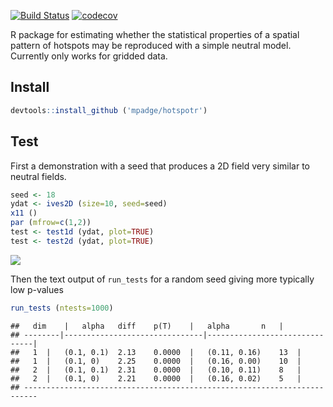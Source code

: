 [![Build Status](https://travis-ci.org/mpadge/hotspotr.svg?branch=master)](https://travis-ci.org/mpadge/hotspotr) [![codecov](https://codecov.io/gh/mpadge/hotspotr/branch/master/graph/badge.svg)](https://codecov.io/gh/mpadge/hotspotr)

R package for estimating whether the statistical properties of a spatial pattern of hotspots may be reproduced with a simple neutral model. Currently only works for gridded data.

Install
-------

``` r
devtools::install_github ('mpadge/hotspotr')
```

Test
----

First a demonstration with a seed that produces a 2D field very similar to neutral fields.

``` r
seed <- 18
ydat <- ives2D (size=10, seed=seed)
x11 ()
par (mfrow=c(1,2))
test <- test1d (ydat, plot=TRUE)
test <- test2d (ydat, plot=TRUE)
```

![](README_files/figure-markdown_github/demo-1.png)

Then the text output of `run_tests` for a random seed giving more typically low p-values

``` r
run_tests (ntests=1000)
```

    ##   dim    |   alpha   diff    p(T)    |   alpha       n   |
    ## --------|-------------------------------|-------------------------------|
    ##   1  |   (0.1, 0.1)  2.13    0.0000  |   (0.11, 0.16)    13  |
    ##   1  |   (0.1, 0)    2.25    0.0000  |   (0.16, 0.00)    10  |
    ##   2  |   (0.1, 0.1)  2.31    0.0000  |   (0.10, 0.11)    8   |
    ##   2  |   (0.1, 0)    2.21    0.0000  |   (0.16, 0.02)    5   |
    ## -------------------------------------------------------------------------
